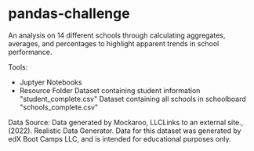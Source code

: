 # pandas-challenge
An analysis on 14 different schools through calculating aggregates, averages, and percentages to highlight apparent trends in school performance. 

Tools: 
- Juptyer Notebooks
- Resource Folder
    Dataset containing student information "student_complete.csv" 
    Dataset containing all schools in schoolboard "schools_complete.csv"

Data Source:
Data generated by Mockaroo, LLCLinks to an external site., (2022). Realistic Data Generator. 
Data for this dataset was generated by edX Boot Camps LLC, and is intended for educational purposes only.

